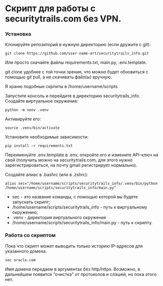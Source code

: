 # Скрипт для работы с securitytrails.com без VPN.

### Установка

Клонируйте репозиторий в нужную директорию (если дружите с git):

```
git clone https://github.com/user-name-art/securitytrails_info.git
```

Или просто скачайте файлы requirements.txt, main.py, .env.template.

git clone удобнее с той точки зрения, что можно будет обновиться с помощью git pull, а не скачивать файл(ы) вручную.

Я храню подобные скрпиты в /home/username/scripts

Запустите консоль и перейдите в директорию securitytrails_info. Создайте виртуальное окружение: 

```
python -m venv .venv
```

Активируйте его: 

```
source .venv/bin/activate
```

Установите необходимые зависимости: 

```
pip install -r requirements.txt
```

Переименуйте .env.template в .env, откройте его и измените API-ключ на свой (получить можно на securitytrails.com, для этого нужно зарегистрироваться, на почту gmail регистрирует нормально).

Создайте алиас в .bashrc (или в .zshrc):

```
alias sec="/home/username/scripts/securitytrails_info/.venv/bin/python /home/username/scripts/securitytrails_info/main.py"
```

* sec - это название команды, с помощью которой вы будете запускать скрипт;
* /home/username/scripts/securitytrails_info - путь к виртуальному окружению;
* .venv - директория виртуального окружения 
* /home/username/scripts/securitytrails_info/main.py - путь к скрипту.

### Работа со скриптом

Пока что скрипт может выводить только историю IP-адресов для указанного домена. 

```
sec oracle.com
```

Имя домена передаем в аргументах без http/https. Возможно, в дальнейшем появится "очистка" от протоколов и слэшей, но пока этого нет.
